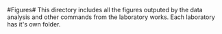 #Figures#
This directory includes all the figures outputed by the data analysis and other commands from the laboratory works. Each laboratory has it's own folder.
